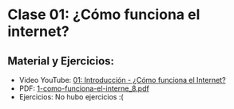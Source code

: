 # Clase 01: ¿Cómo funciona el internet?

## Material y Ejercicios:
- Video YouTube: [01: Introducción - ¿Cómo funciona el Internet?](https://www.youtube.com/watch?v=T_otbeKpdCE)
- PDF: [1-como-funciona-el-interne_8.pdf](#)
- Ejercicios: No hubo ejercicios :(